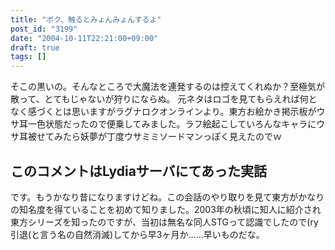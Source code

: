 ```yaml
---
title: "ボク、触るとみょんみょんするよ"
post_id: "3199"
date: "2004-10-11T22:21:00+09:00"
draft: true
tags: []
---
```



そこの黒いの。そんなところで大魔法を連発するのは控えてくれぬか？至極気が散って、とてもじゃないが狩りにならぬ。 元ネタはロゴを見てもらえれば何となく感づくとは思いますがラグナロクオンラインより。東方お絵かき掲示板がウサ耳一色状態だったので便乗してみました。ラフ絵起こしていろんなキャラにウサ耳被せてみたら妖夢が丁度ウサミミソードマンっぽく見えたのでｗ
## このコメントはLydiaサーバにてあった実話
です。もうかなり昔になりますけどね。この会話のやり取りを見て東方がかなりの知名度を得ていることを初めて知りました。2003年の秋頃に知人に紹介され東方シリーズを知ったのですが、当初は無名な同人STGって認識でしたので(ry 引退(と言う名の自然消滅)してから早3ヶ月か……早いものだな。
